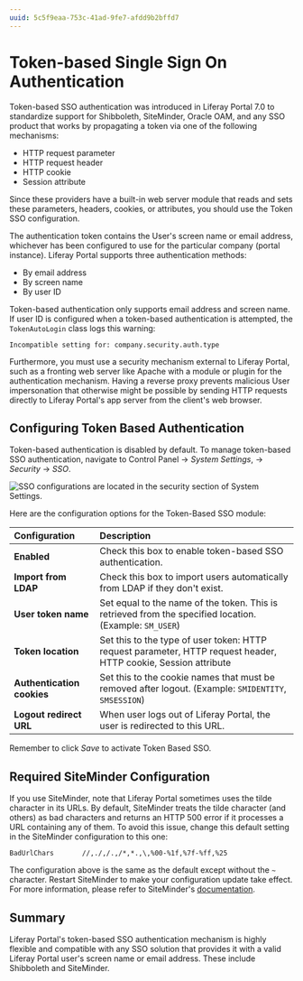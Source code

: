 ```yaml
---
uuid: 5c5f9eaa-753c-41ad-9fe7-afdd9b2bffd7
---
```

# Token-based Single Sign On Authentication

Token-based SSO authentication was introduced in Liferay Portal 7.0 to standardize support for Shibboleth, SiteMinder, Oracle OAM, and any SSO product that works by propagating a token via one of the following mechanisms:

* HTTP request parameter
* HTTP request header
* HTTP cookie
* Session attribute

Since these providers have a built-in web server module that reads and sets these parameters, headers, cookies, or attributes, you should use the Token SSO configuration.

The authentication token contains the User's screen name or email address, whichever has been configured to use for the particular company (portal instance). Liferay Portal supports three authentication methods:

* By email address
* By screen name
* By user ID

Token-based authentication only supports email address and screen name. If user ID is configured when a token-based authentication is attempted, the `TokenAutoLogin` class logs this warning:

```
Incompatible setting for: company.security.auth.type
```

Furthermore, you must use a security mechanism external to Liferay Portal, such as a fronting web server like Apache with a module or plugin for the authentication mechanism. Having a reverse proxy prevents malicious User impersonation that otherwise might be possible by sending HTTP requests directly to Liferay Portal's app server from the client's web browser.

## Configuring Token Based Authentication

Token-based authentication is disabled by default. To manage token-based SSO authentication, navigate to Control Panel &rarr; *System Settings*, &rarr; *Security* &rarr; *SSO*.

![SSO configurations are located in the security section of System Settings.](token-based-authentication/images/01.png)

Here are the configuration options for the Token-Based SSO module:

| Configuration | Description |
| :--- | :--- |
| **Enabled** | Check this box to enable token-based SSO authentication. |
| **Import from LDAP** | Check this box to import users automatically from LDAP if they don't exist. |
| **User token name** | Set equal to the name of the token. This is retrieved from the specified location. (Example: `SM_USER`) |
| **Token location** | Set this to the type of user token: HTTP request parameter, HTTP request header, HTTP cookie, Session attribute  |
| **Authentication cookies** | Set this to the cookie names that must be removed after logout. (Example: `SMIDENTITY`, `SMSESSION`)  |
| **Logout redirect URL** | When user logs out of Liferay Portal, the user is redirected to this URL.  |

Remember to click *Save* to activate Token Based SSO.

## Required SiteMinder Configuration

If you use SiteMinder, note that Liferay Portal sometimes uses the tilde character in its URLs. By default, SiteMinder treats the tilde character (and others) as bad characters and returns an HTTP 500 error if it processes a URL containing any of them. To avoid this issue, change this default setting in the SiteMinder configuration to this one:

```
BadUrlChars       //,./,/.,/*,*.,\,%00-%1f,%7f-%ff,%25
```

The configuration above is the same as the default except without the `~` character. Restart SiteMinder to make your configuration update take effect. For more information, please refer to SiteMinder's [documentation](https://techdocs.broadcom.com/us/product-content/recommended-reading/technical-document-index/ca-siteminder-informational-documentation-index.html).

## Summary

Liferay Portal's token-based SSO authentication mechanism is highly flexible and compatible with any SSO solution that provides it with a valid Liferay Portal user's screen name or email address. These include Shibboleth and SiteMinder.
